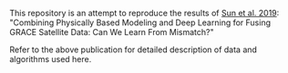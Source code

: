 This repository is an attempt to reproduce the results of [Sun et al. 2019](https://dx.doi.org/10.1029/2018WR023333): "Combining Physically Based Modeling and Deep Learning for Fusing GRACE Satellite Data: Can We Learn From Mismatch?"

Refer to the above publication for detailed description of data and algorithms used here.
